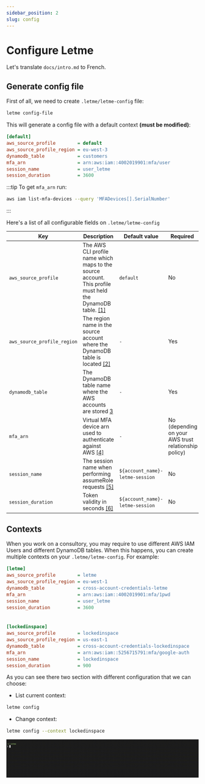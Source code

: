```yaml
---
sidebar_position: 2
slug: config
---
```


# Configure Letme

Let's translate `docs/intro.md` to French.

## Generate config file

First of all, we need to create `.letme/letme-config` file:
```bash
letme config-file
```

This will generate a config file with a default context **(must be modified)**:

```ini
[default]
aws_source_profile        = default
aws_source_profile_region = eu-west-3
dynamodb_table            = customers
mfa_arn                   = arn:aws:iam::4002019901:mfa/user
session_name              = user_letme
session_duration          = 3600
```

:::tip
To get `mfa_arn` run:
```bash
aws iam list-mfa-devices --query 'MFADevices[].SerialNumber'
```
:::

Here's a list of all configurable fields on `.letme/letme-config`

| Key                           | Description | Default value | Required | Type |
| ----------------------------- | ----------- | ------------- | -------- | ---- |
| ``aws_source_profile``        | The AWS CLI profile name which maps to the source account. This profile must held the DynamoDB table. [[1]](https://docs.aws.amazon.com/IAM/latest/UserGuide/reference_policies_elements_principal.html) | ``default`` | No | ``string`` |
| ``aws_source_profile_region`` | The region name in the source account where the DynamoDB table is located [[2]](https://docs.aws.amazon.com/AWSEC2/latest/UserGuide/using-regions-availability-zones.html) | ``-`` | Yes | ``string`` |
| ``dynamodb_table``            | The DynamoDB table name where the AWS accounts are stored [3](../aws/dynamodb-infrastructure.md) | ``-`` | Yes | ``string`` |
| ``mfa_arn``                   | Virtual MFA device arn used to authenticate against AWS [[4]](https://docs.aws.amazon.com/cli/latest/reference/iam/list-mfa-devices.html)  | ``-`` | No (depending on your AWS trust relationship policy) | ``string`` |
| ``session_name``              | The session name when performing assumeRole requests [[5]](https://awscli.amazonaws.com/v2/documentation/api/2.0.33/reference/sts/assume-role.html#options)| ``${account_name}-letme-session`` | No | ``string`` |
| ``session_duration``          | Token validity in seconds [[6]](https://docs.aws.amazon.com/IAM/latest/UserGuide/id_roles_use.html#id_roles_use_view-role-max-session)| ``${account_name}-letme-session`` | No | ``string`` |


## Contexts

When you work on a consultory, you may require to use different AWS IAM Users and different DynamoDB tables. When this happens, you can create multiple contexts on your `.letme/letme-config`. For example:

```ini
[letme]
aws_source_profile        = letme
aws_source_profile_region = eu-west-1
dynamodb_table            = cross-account-credentials-letme
mfa_arn                   = arn:aws:iam::4002019901:mfa/1pwd
session_name              = user_letme
session_duration          = 3600


[lockedinspace]
aws_source_profile        = lockedinspace
aws_source_profile_region = us-east-1
dynamodb_table            = cross-account-credentials-lockedinspace
mfa_arn                   = arn:aws:iam::5256715791:mfa/google-auth
session_name              = lockedinspace
session_duration          = 900
```

As you can see there two section with different configuration that we can choose:

- List current context:
```bash
letme config
```
- Change context:
```bash
letme config --context lockedinspace
```

![](./img/letme-config-context.gif)